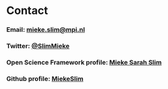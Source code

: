 Contact
===

### Email: [mieke.slim@mpi.nl](mailto:mieke.slim@mpi.nl)

### Twitter: [@SlimMieke](https://twitter.com/SlimMieke)

### Open Science Framework profile: [Mieke Sarah Slim](https://osf.io/7cjtm/)

### Github profile: [MiekeSlim](https://github.com/MiekeSlim)
